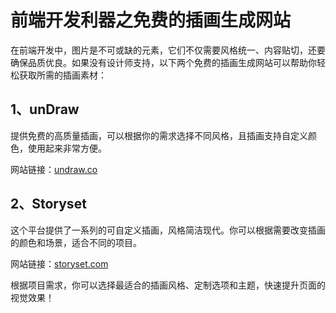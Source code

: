 # 前端开发利器之免费的插画生成网站

在前端开发中，图片是不可或缺的元素，它们不仅需要风格统一、内容贴切，还要确保品质优良。如果没有设计师支持，以下两个免费的插画生成网站可以帮助你轻松获取所需的插画素材：

## **1、unDraw**

提供免费的高质量插画，可以根据你的需求选择不同风格，且插画支持自定义颜色，使用起来非常方便。

网站链接：[undraw.co](https://undraw.co/)

## **2、Storyset**

这个平台提供了一系列的可自定义插画，风格简洁现代。你可以根据需要改变插画的颜色和场景，适合不同的项目。

网站链接：[storyset.com](https://storyset.com/)

根据项目需求，你可以选择最适合的插画风格、定制选项和主题，快速提升页面的视觉效果！
